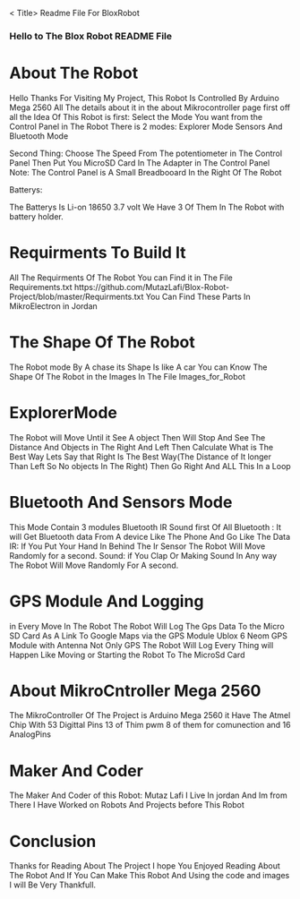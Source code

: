 < Title> Readme File For BloxRobot</Title>
<h3>Hello to The Blox Robot README File </h3>

<h1>About The Robot</h1>
<p>Hello Thanks For Visiting My Project,
This Robot Is Controlled By Arduino Mega 2560 All The details about it in the about Mikrocontroller page
first off all the Idea Of This Robot is first:
Select the Mode You want from the Control Panel in The Robot
There is 2 modes:
Explorer Mode 
Sensors And Bluetooth Mode 

Second Thing:
Choose The Speed From The potentiometer in The Control Panel
Then Put You MicroSD Card In The Adapter in The Control Panel
Note: The Control Panel is A Small Breadbooard In the Right Of The Robot

Batterys:

The Batterys Is Li-on 18650 3.7 volt 
We Have 3 Of Them In The Robot 
with battery holder.
</p>


<h1>Requirments To Build It </h1>
<p>All The Requirments Of The Robot You can Find it in The File Requirements.txt https://github.com/MutazLafi/Blox-Robot-Project/blob/master/Requirments.txt 
You Can Find These Parts In MikroElectron in Jordan
</p>

<h1>The Shape Of The Robot </h1>
<p>
The Robot mode By A chase its  Shape Is like A car 
You can Know The Shape Of The Robot in the Images In The File Images_for_Robot
</p>

<h1>ExplorerMode</h1>
<p>
The Robot will Move Until it See A object Then Will Stop And See The Distance And Objects in The Right And Left
Then Calculate What is The Best Way Lets Say that Right Is The Best Way(The Distance of It longer Than Left So No objects In The Right) Then Go Right And ALL This In a Loop
</p>

<h1>Bluetooth And Sensors Mode</h1>
<p>
This Mode Contain 3 modules 
Bluetooth 
IR
Sound
first Of All Bluetooth :
It will Get Bluetooth data From A device Like The Phone And Go Like The Data
IR:
If You Put Your Hand In Behind The Ir Sensor The Robot Will Move Randomly for a second.
Sound:
if You Clap Or Making Sound In Any way The Robot Will Move Randomly For A second.
</p>

<h1>GPS Module And Logging</h1>
<p>
in Every Move In The Robot The Robot Will Log The Gps Data To the Micro SD Card
As A Link To Google Maps via the GPS Module Ublox 6 Neom GPS Module
with Antenna
Not Only GPS The Robot Will Log Every Thing will Happen Like Moving or Starting the Robot To The MicroSd Card
</p>

<h1>About MikroCntroller Mega 2560</h1>
<p>
The MikroController Of The Project is Arduino Mega 2560
it Have The Atmel Chip
With 53 Digittal Pins 13 of Thim pwm 8 of them for comunection
and 16 AnalogPins 
</p>
<h1>Maker And Coder</h1>
<p>
The Maker And Coder of this Robot:
Mutaz Lafi
I Live In jordan And Im from There
I Have Worked on Robots And Projects before This Robot

</p>

<h1>Conclusion</h1>
<p>
Thanks for Reading About The Project I hope You Enjoyed Reading About The Robot 
And If You Can Make This Robot And Using the code and images I will Be Very Thankfull.
</p>
